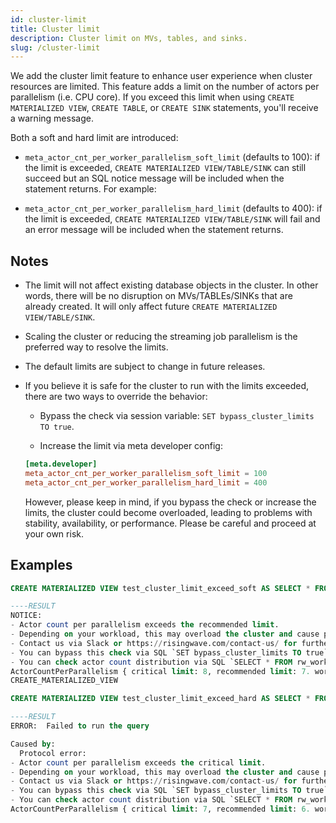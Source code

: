 ```yaml
---
id: cluster-limit
title: Cluster limit
description: Cluster limit on MVs, tables, and sinks.
slug: /cluster-limit
---
```

<head>
  <link rel="canonical" href="https://docs.risingwave.com/docs/current/cluster-limit/" />
</head>

We add the cluster limit feature to enhance user experience when cluster resources are limited. This feature adds a limit on the number of actors per parallelism (i.e. CPU core). If you exceed this limit when using `CREATE MATERIALIZED VIEW`, `CREATE TABLE`, or `CREATE SINK` statements, you'll receive a warning message.

Both a soft and hard limit are introduced:

- `meta_actor_cnt_per_worker_parallelism_soft_limit` (defaults to 100): if the limit is exceeded,  `CREATE MATERIALIZED VIEW/TABLE/SINK` can still succeed but an SQL notice message will be included when the statement returns. For example:

- `meta_actor_cnt_per_worker_parallelism_hard_limit` (defaults to 400): if the limit is exceeded,  `CREATE MATERIALIZED VIEW/TABLE/SINK` will fail and an error message will be included when the statement returns.

## Notes

- The limit will not affect existing database objects in the cluster. In other words, there will be no disruption on MVs/TABLEs/SINKs that are already created. It will only affect future `CREATE MATERIALIZED VIEW/TABLE/SINK`.

- Scaling the cluster or reducing the streaming job parallelism is the preferred way to resolve the limits.

- The default limits are subject to change in future releases.

- If you believe it is safe for the cluster to run with the limits exceeded, there are two ways to override the behavior:

  - Bypass the check via session variable: `SET bypass_cluster_limits TO true`.

  - Increase the limit via meta developer config:

  ```toml
  [meta.developer]
  meta_actor_cnt_per_worker_parallelism_soft_limit = 100
  meta_actor_cnt_per_worker_parallelism_hard_limit = 400
  ```

  However, please keep in mind, if you bypass the check or increase the limits, the cluster could become overloaded, leading to problems with stability, availability, or performance. Please be careful and proceed at your own risk.

## Examples

```sql title="Create a materialized view exceeding the soft limit"
CREATE MATERIALIZED VIEW test_cluster_limit_exceed_soft AS SELECT * FROM test;

----RESULT
NOTICE:  
- Actor count per parallelism exceeds the recommended limit.
- Depending on your workload, this may overload the cluster and cause performance/stability issues. Scaling the cluster is recommended.
- Contact us via Slack or https://risingwave.com/contact-us/ for further enquiry.
- You can bypass this check via SQL `SET bypass_cluster_limits TO true`.
- You can check actor count distribution via SQL `SELECT * FROM rw_worker_actor_count`.
ActorCountPerParallelism { critical limit: 8, recommended limit: 7. worker_id_to_actor_count: ["1 -> WorkerActorCount { actor_count: 32, parallelism: 4 }"] }
CREATE_MATERIALIZED_VIEW
```


```sql title="Create a materialized view exceeding the hard limit"
CREATE MATERIALIZED VIEW test_cluster_limit_exceed_hard AS SELECT * FROM test;

----RESULT
ERROR:  Failed to run the query

Caused by:
  Protocol error: 
- Actor count per parallelism exceeds the critical limit.
- Depending on your workload, this may overload the cluster and cause performance/stability issues. Please scale the cluster before proceeding!
- Contact us via Slack or https://risingwave.com/contact-us/ for further enquiry.
- You can bypass this check via SQL `SET bypass_cluster_limits TO true`.
- You can check actor count distribution via SQL `SELECT * FROM rw_worker_actor_count`.
ActorCountPerParallelism { critical limit: 7, recommended limit: 6. worker_id_to_actor_count: ["1 -> WorkerActorCount { actor_count: 32, parallelism: 4 }"] }
```